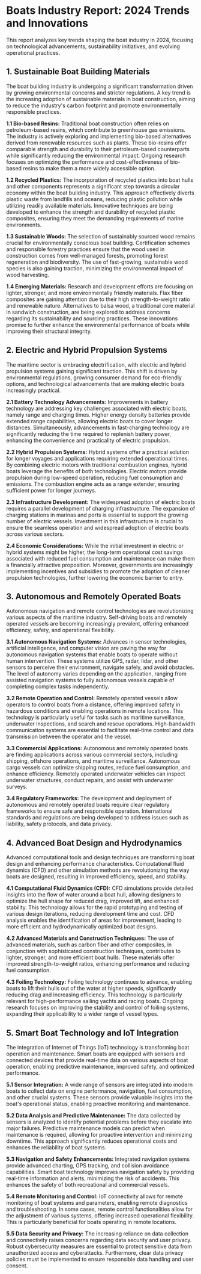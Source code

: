 # Boats Industry Report: 2024 Trends and Innovations

This report analyzes key trends shaping the boat industry in 2024, focusing on technological advancements, sustainability initiatives, and evolving operational practices.


## 1. Sustainable Boat Building Materials

The boat building industry is undergoing a significant transformation driven by growing environmental concerns and stricter regulations.  A key trend is the increasing adoption of sustainable materials in boat construction, aiming to reduce the industry's carbon footprint and promote environmentally responsible practices.

**1.1 Bio-based Resins:**  Traditional boat construction often relies on petroleum-based resins, which contribute to greenhouse gas emissions.  The industry is actively exploring and implementing bio-based alternatives derived from renewable resources such as plants. These bio-resins offer comparable strength and durability to their petroleum-based counterparts while significantly reducing the environmental impact. Ongoing research focuses on optimizing the performance and cost-effectiveness of bio-based resins to make them a more widely accessible option.

**1.2 Recycled Plastics:**  The incorporation of recycled plastics into boat hulls and other components represents a significant step towards a circular economy within the boat building industry.  This approach effectively diverts plastic waste from landfills and oceans, reducing plastic pollution while utilizing readily available materials.  Innovative techniques are being developed to enhance the strength and durability of recycled plastic composites, ensuring they meet the demanding requirements of marine environments.

**1.3 Sustainable Woods:**  The selection of sustainably sourced wood remains crucial for environmentally conscious boat building.  Certification schemes and responsible forestry practices ensure that the wood used in construction comes from well-managed forests, promoting forest regeneration and biodiversity.  The use of fast-growing, sustainable wood species is also gaining traction, minimizing the environmental impact of wood harvesting.

**1.4 Emerging Materials:** Research and development efforts are focusing on lighter, stronger, and more environmentally friendly materials.  Flax fiber composites are gaining attention due to their high strength-to-weight ratio and renewable nature.  Alternatives to balsa wood, a traditional core material in sandwich construction, are being explored to address concerns regarding its sustainability and sourcing practices.  These innovations promise to further enhance the environmental performance of boats while improving their structural integrity.


## 2. Electric and Hybrid Propulsion Systems

The maritime sector is embracing electrification, with electric and hybrid propulsion systems gaining significant traction.  This shift is driven by environmental regulations, growing consumer demand for eco-friendly options, and technological advancements that are making electric boats increasingly practical.

**2.1 Battery Technology Advancements:**  Improvements in battery technology are addressing key challenges associated with electric boats, namely range and charging times.  Higher energy density batteries provide extended range capabilities, allowing electric boats to cover longer distances.  Simultaneously, advancements in fast-charging technology are significantly reducing the time required to replenish battery power, enhancing the convenience and practicality of electric propulsion.

**2.2 Hybrid Propulsion Systems:**  Hybrid systems offer a practical solution for longer voyages and applications requiring extended operational times.  By combining electric motors with traditional combustion engines, hybrid boats leverage the benefits of both technologies.  Electric motors provide propulsion during low-speed operation, reducing fuel consumption and emissions.  The combustion engine acts as a range extender, ensuring sufficient power for longer journeys.

**2.3 Infrastructure Development:**  The widespread adoption of electric boats requires a parallel development of charging infrastructure.  The expansion of charging stations in marinas and ports is essential to support the growing number of electric vessels.  Investment in this infrastructure is crucial to ensure the seamless operation and widespread adoption of electric boats across various sectors.

**2.4 Economic Considerations:**  While the initial investment in electric or hybrid systems might be higher, the long-term operational cost savings associated with reduced fuel consumption and maintenance can make them a financially attractive proposition.  Moreover, governments are increasingly implementing incentives and subsidies to promote the adoption of cleaner propulsion technologies, further lowering the economic barrier to entry.



## 3. Autonomous and Remotely Operated Boats

Autonomous navigation and remote control technologies are revolutionizing various aspects of the maritime industry.  Self-driving boats and remotely operated vessels are becoming increasingly prevalent, offering enhanced efficiency, safety, and operational flexibility.

**3.1 Autonomous Navigation Systems:**  Advances in sensor technologies, artificial intelligence, and computer vision are paving the way for autonomous navigation systems that enable boats to operate without human intervention.  These systems utilize GPS, radar, lidar, and other sensors to perceive their environment, navigate safely, and avoid obstacles.  The level of autonomy varies depending on the application, ranging from assisted navigation systems to fully autonomous vessels capable of completing complex tasks independently.

**3.2 Remote Operation and Control:**  Remotely operated vessels allow operators to control boats from a distance, offering improved safety in hazardous conditions and enabling operations in remote locations.  This technology is particularly useful for tasks such as maritime surveillance, underwater inspections, and search and rescue operations.  High-bandwidth communication systems are essential to facilitate real-time control and data transmission between the operator and the vessel.

**3.3 Commercial Applications:**  Autonomous and remotely operated boats are finding applications across various commercial sectors, including shipping, offshore operations, and maritime surveillance.  Autonomous cargo vessels can optimize shipping routes, reduce fuel consumption, and enhance efficiency.  Remotely operated underwater vehicles can inspect underwater structures, conduct repairs, and assist with underwater surveys.

**3.4 Regulatory Frameworks:**  The development and deployment of autonomous and remotely operated boats require clear regulatory frameworks to ensure safe and responsible operation.  International standards and regulations are being developed to address issues such as liability, safety protocols, and data privacy.


## 4. Advanced Boat Design and Hydrodynamics

Advanced computational tools and design techniques are transforming boat design and enhancing performance characteristics.  Computational fluid dynamics (CFD) and other simulation methods are revolutionizing the way boats are designed, resulting in improved efficiency, speed, and stability.

**4.1 Computational Fluid Dynamics (CFD):**  CFD simulations provide detailed insights into the flow of water around a boat hull, allowing designers to optimize the hull shape for reduced drag, improved lift, and enhanced stability.  This technology allows for the rapid prototyping and testing of various design iterations, reducing development time and cost.  CFD analysis enables the identification of areas for improvement, leading to more efficient and hydrodynamically optimized boat designs.

**4.2 Advanced Materials and Construction Techniques:**  The use of advanced materials, such as carbon fiber and other composites, in conjunction with sophisticated construction techniques, contributes to lighter, stronger, and more efficient boat hulls.  These materials offer improved strength-to-weight ratios, enhancing performance and reducing fuel consumption.

**4.3 Foiling Technology:**  Foiling technology continues to advance, enabling boats to lift their hulls out of the water at higher speeds, significantly reducing drag and increasing efficiency.  This technology is particularly relevant for high-performance sailing yachts and racing boats.  Ongoing research focuses on improving the stability and control of foiling systems, expanding their applicability to a wider range of vessel types.


## 5. Smart Boat Technology and IoT Integration

The integration of Internet of Things (IoT) technology is transforming boat operation and maintenance.  Smart boats are equipped with sensors and connected devices that provide real-time data on various aspects of boat operation, enabling predictive maintenance, improved safety, and optimized performance.

**5.1 Sensor Integration:**  A wide range of sensors are integrated into modern boats to collect data on engine performance, navigation, fuel consumption, and other crucial systems.  These sensors provide valuable insights into the boat's operational status, enabling proactive monitoring and maintenance.

**5.2 Data Analysis and Predictive Maintenance:**  The data collected by sensors is analyzed to identify potential problems before they escalate into major failures.  Predictive maintenance models can predict when maintenance is required, allowing for proactive intervention and minimizing downtime.  This approach significantly reduces operational costs and enhances the reliability of boat systems.

**5.3 Navigation and Safety Enhancements:**  Integrated navigation systems provide advanced charting, GPS tracking, and collision avoidance capabilities.  Smart boat technology improves navigation safety by providing real-time information and alerts, minimizing the risk of accidents.  This enhances the safety of both recreational and commercial vessels.

**5.4 Remote Monitoring and Control:**  IoT connectivity allows for remote monitoring of boat systems and parameters, enabling remote diagnostics and troubleshooting.  In some cases, remote control functionalities allow for the adjustment of various systems, offering increased operational flexibility.  This is particularly beneficial for boats operating in remote locations.

**5.5 Data Security and Privacy:**  The increasing reliance on data collection and connectivity raises concerns regarding data security and user privacy.  Robust cybersecurity measures are essential to protect sensitive data from unauthorized access and cyberattacks.  Furthermore, clear data privacy policies must be implemented to ensure responsible data handling and user consent.
